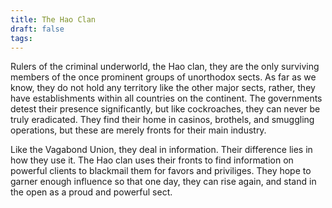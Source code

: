 ```yaml
---
title: The Hao Clan
draft: false
tags:
---
```

Rulers of the criminal underworld, the Hao clan, they are the only surviving members of the once prominent groups of unorthodox sects. As far as we know, they do not hold any territory like the other major sects, rather, they have establishments within all countries on the continent. The governments detest their presence significantly, but like cockroaches, they can never be truly eradicated. They find their home in casinos, brothels, and smuggling operations, but these are merely fronts for their main industry. 

Like the Vagabond Union, they deal in information. Their difference lies in how they use it. The Hao clan uses their fronts to find information on powerful clients to blackmail them for favors and priviliges. They hope to garner enough influence so that one day, they can rise again, and stand in the open as a proud and powerful sect. 